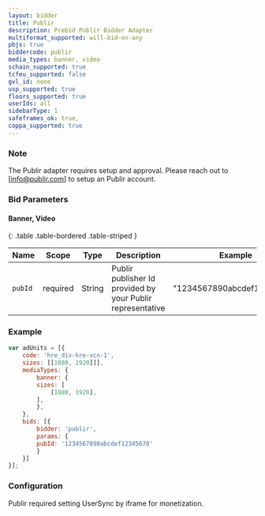 ```yaml
---
layout: bidder
title: Publir
description: Prebid Publir Bidder Adapter
multiformat_supported: will-bid-on-any
pbjs: true
biddercode: publir
media_types: banner, video
schain_supported: true
tcfeu_supported: false
gvl_id: none
usp_supported: true
floors_supported: true
userIds: all
sidebarType: 1
safeframes_ok: true,
coppa_supported: true
---
```


### Note

The Publir adapter requires setup and approval. Please reach out to [info@publir.com] to setup an Publir account.

### Bid Parameters

#### Banner, Video

{: .table .table-bordered .table-striped }

| Name | Scope | Type | Description | Example
| ---- | ----- | ---- | ----------- | -------
| `pubId` | required | String |  Publir publisher Id provided by your Publir representative  | "1234567890abcdef12345678"

### Example

```javascript
var adUnits = [{
    code: 'hre_div-hre-vcn-1',
    sizes: [[1080, 1920]]],
    mediaTypes: {
        banner: {
        sizes: [
            [1080, 1920],
        ],
        },
    },
    bids: [{
        bidder: 'publir',
        params: {
        pubId: '1234567890abcdef12345678'
        }
    }]
}];
```

### Configuration

Publir required setting UserSync by iframe for monetization.
